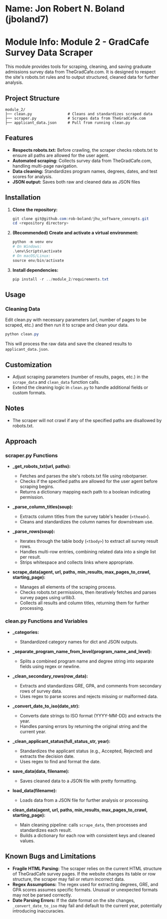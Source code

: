 # Name: Jon Robert N. Boland (jboland7)

# Module Info: Module 2 - GradCafe Survey Data Scraper

This module provides tools for scraping, cleaning, and saving graduate admissions survey data from TheGradCafe.com. It is designed to respect the site's robots.txt rules and to output structured, cleaned data for further analysis.

## Project Structure

```
module_2/
├── clean.py                # Cleans and standardizes scraped data
├── scraper.py              # Scrapes data from TheGradCafe.com
├── applicant_data.json     # Pull from running clean.py
```

## Features

- **Respects robots.txt:** Before crawling, the scraper checks robots.txt to ensure all paths are allowed for the user agent.
- **Automated scraping:** Collects survey data from TheGradCafe.com, handling multi-page navigation.
- **Data cleaning:** Standardizes program names, degrees, dates, and test scores for analysis.
- **JSON output:** Saves both raw and cleaned data as JSON files

## Installation

1. **Clone the repository:**
   ```powershell
   git clone git@github.com:rob-boland/jhu_software_concepts.git
   cd <repository directory>
   ```

2. **(Recommended) Create and activate a virtual environment:**
   ```powershell
   python -m venv env
   # On Windows:
   .\env\Scripts\activate
   # On macOS/Linux:
   source env/bin/activate
   ```

3. **Install dependencies:**
   ```powershell
   pip install -r ../module_2/requirements.txt
   ```

## Usage

### Cleaning Data

Edit clean.py with necessary parameters (url, number of pages to be scraped, etc.) and then run it to scrape and clean your data.

```powershell
python clean.py
```

This will process the raw data and save the cleaned results to `applicant_data.json`.

## Customization

- Adjust scraping parameters (number of results, pages, etc.) in the `scrape_data` and `clean_data` function calls.
- Extend the cleaning logic in `clean.py` to handle additional fields or custom formats.

## Notes

- The scraper will not crawl if any of the specified paths are disallowed by robots.txt.

## Approach

### scraper.py Functions

- **_get_robots_txt(url, paths):**
  - Fetches and parses the site's robots.txt file using  robotparser.
  - Checks if the specified paths are allowed for the user agent before scraping begins.
  - Returns a dictionary mapping each path to a boolean indicating permission.

- **_parse_column_titles(soup):**
  - Extracts column titles from the survey table's header (`<thead>`).
  - Cleans and standardizes the column names for downstream use.

- **_parse_rows(soup):**
  - Iterates through the table body (`<tbody>`) to extract all survey result rows.
  - Handles multi-row entries, combining related data into a single list per result.
  - Strips whitespace and collects links where appropriate.

- **scrape_data(agent, url, paths, min_results, max_pages_to_crawl, starting_page):**
  - Manages all elements of the scraping process.
  - Checks robots.txt permissions, then iteratively fetches and parses survey pages using urllib3.
  - Collects all results and column titles, returning them for further processing.

### clean.py Functions and Variables

- **_categories:**
  - Standardized category names for dict and JSON outputs.

- **_separate_program_name_from_level(program_name_and_level):**
  - Splits a combined program name and degree string into separate fields using regex or newline.

- **_clean_secondary_rows(row_data):**
  - Extracts and standardizes GRE, GPA, and comments from secondary rows of survey data.
  - Uses regex to parse scores and rejects missing or malformed data.

- **_convert_date_to_iso(date_str):**
  - Converts date strings to ISO format (YYYY-MM-DD) and extracts the year.
  - Handles parsing errors by returning the original string and the current year.

- **_clean_applicant_status(full_status_str, year):**
  - Standardizes the applicant status (e.g., Accepted, Rejected) and extracts the decision date.
  - Uses regex to find and format the date.

- **save_data(data, filename):**
  - Saves cleaned data to a JSON file with pretty formatting.

- **load_data(filename):**
  - Loads data from a JSON file for further analysis or processing.

- **clean_data(agent, url, paths, min_results, max_pages_to_crawl, starting_page):**
  - Main cleaning pipeline: calls `scrape_data`, then processes and standardizes each result.
  - Builds a dictionary for each row with consistent keys and cleaned values.

## Known Bugs and Limitations

- **Fragile HTML Parsing:** The scraper relies on the current HTML structure of TheGradCafe survey pages. If the website changes its table or row structure, the scraper may fail or return incorrect data.
- **Regex Assumptions:** The regex used for extracting degrees, GRE, and GPA scores assumes specific formats. Unusual or unexpected formats may not be parsed correctly.
- **Date Parsing Errors:** If the date format on the site changes, `_convert_date_to_iso` may fail and default to the current year, potentially introducing inaccuracies.